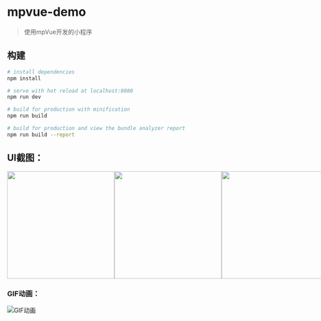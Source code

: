 # mpvue-demo

> 使用mpVue开发的小程序


## 构建

``` bash
# install dependencies
npm install

# serve with hot reload at localhost:8080
npm run dev

# build for production with minification
npm run build

# build for production and view the bundle analyzer report
npm run build --report
```


## UI截图：

<div style="display:flex; justify-content: space-between;">
<img width=250  src="http://ob9qd20l4.bkt.clouddn.com/image-mini01.png" />
<img width=250   src="http://ob9qd20l4.bkt.clouddn.com/image-mini02.png" />
<img width=250   src="http://ob9qd20l4.bkt.clouddn.com/image-mini03.png" />
</div>

### GIF动画：

![GIF动画](http://ob9qd20l4.bkt.clouddn.com/image-mini.gif)
